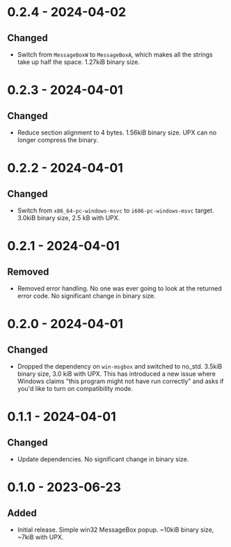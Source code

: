 # 0.2.4 - 2024-04-02

## Changed

- Switch from `MessageBoxW` to `MessageBoxA`, which makes all the strings take up half the space. 1.27kiB binary size.

# 0.2.3 - 2024-04-01

## Changed

- Reduce section alignment to 4 bytes. 1.56kiB binary size. UPX can no longer compress the binary.

# 0.2.2 - 2024-04-01

## Changed

- Switch from `x86_64-pc-windows-msvc` to `i686-pc-windows-msvc` target. 3.0kiB binary size, 2.5 kB with UPX.

# 0.2.1 - 2024-04-01

## Removed

- Removed error handling. No one was ever going to look at the returned error code. No significant change in binary size.

# 0.2.0 - 2024-04-01

## Changed

- Dropped the dependency on `win-msgbox` and switched to no_std. 3.5kiB binary size, 3.0 kiB with UPX. This has introduced
  a new issue where Windows claims "this program might not have run correctly" and asks if you'd like to turn on
  compatibility mode.

# 0.1.1 - 2024-04-01

## Changed

- Update dependencies. No significant change in binary size.

# 0.1.0 - 2023-06-23

## Added

- Initial release. Simple win32 MessageBox popup. ~10kiB binary size, ~7kiB with UPX.

